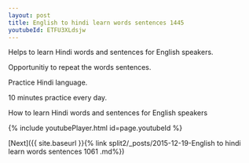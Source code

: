 ```yaml
---
layout: post
title: English to hindi learn words sentences 1445 
youtubeId: ETFU3XLdsjw
---
```

 
 
Helps to learn Hindi words and sentences for English speakers.

Opportunitiy to repeat the words sentences. 

Practice Hindi language. 
 
10 minutes practice every day. 
 
How to learn Hindi words and sentences for English speakers 
 
{% include youtubePlayer.html id=page.youtubeId %}
 
 
[Next]({{ site.baseurl }}{% link  split2/_posts/2015-12-19-English to hindi learn words sentences 1061 .md%})
 
